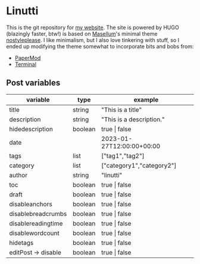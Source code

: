 # Linutti

This is the git repository for [my website](https://linutti.com). The site is powered by HUGO (blazingly faster, btw!) is based on [Masellum](https://github.com/Masellum)'s minimal theme [nostyleplease](https://github.com/Masellum/hugo-theme-nostyleplease). I like minimalism, but I also love tinkering with stuff, so I ended up modifying the theme somewhat to incorporate bits and bobs from:
- [PaperMod](https://github.com/adityatelange/hugo-PaperMod)
- [Terminal](https://github.com/panr/hugo-theme-terminal/tree/master)

## Post variables

| variable | type  | example  |
|---|---|---|
| title  | string  | "This is a title"  |
| description | string | "This is a description." |
| hidedescription | boolean | true \| false |
| date  |   | 2023-01-27T12:00:00+00:00  |
| tags  | list  | ["tag1","tag2"]  |
| category  | list  | ["category1","category2"]  |
| author  | string  | "linutti"  |
| toc  | boolean  | true \| false  |
| draft  | boolean  | true \| false |
| disableanchors  | boolean  | true \| false  |
| disablebreadcrumbs  | boolean  | true \| false  |
| disablereadingtime  | boolean  | true \| false  |
| disablewordcount  | boolean  | true \| false  |
| hidetags | boolean | true \| false |
| editPost -> disable  | boolean  | true \| false  |
